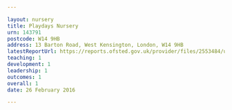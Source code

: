 ```yaml
---

layout: nursery
title: Playdays Nursery
urn: 143791
postcode: W14 9HB
address: 13 Barton Road, West Kensington, London, W14 9HB
latestReportUrl: https://reports.ofsted.gov.uk/provider/files/2553484/urn/143791.pdf
teaching: 1
development: 1
leadership: 1
outcomes: 1
overall: 1
date: 26 February 2016

---
```


